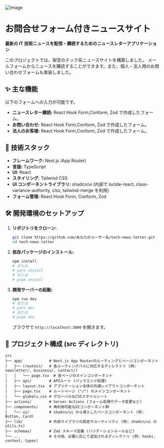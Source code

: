![Image](https://github.com/user-attachments/assets/226db50b-e355-4897-b383-5d7520d7e0ff)

# お問合せフォーム付きニュースサイト

**最新の IT 技術ニュースを配信・購読するためのニュースレターアプリケーション**

このプロジェクトでは、架空のテック系ニュースサイトを構築しました。
メールフォームからニュースを購読することができます。また、個人・法人用のお問い合わせフォームも実装しました。

## ✨ 主な機能

以下のフォームへの入力が可能です。

- **ニュースレター購読:** React Hook Form,Conform, Zod で作成したフォーム。
- **お問い合わせ:** React Hook Form,Conform, Zod で作成したフォーム。
- **法人のお客様:** React Hook Form,Conform, Zod で作成したフォーム。

## 🚀 技術スタック

- **フレームワーク:** Next.js (App Router)
- **言語:** TypeScript
- **UI:** React
- **スタイリング:** Tailwind CSS
- **UI コンポーネントライブラリ:** shadcn/ui (内部で lucide-react, class-variance-authority, clsx, tailwind-merge を利用)
- **フォーム管理:** React Hook Form, Conform, Zod

## 🛠️ 開発環境のセットアップ

1.  **リポジトリをクローン:**
    ```bash
    git clone https://github.com/あなたのユーザー名/tech-news-letter.git
    cd tech-news-letter
    ```
2.  **依存パッケージのインストール:**
    ```bash
    npm install
    # または
    # yarn install
    # または
    # pnpm install
    ```
3.  **開発サーバーの起動:**
    ```bash
    npm run dev
    # または
    # yarn dev
    # または
    # pnpm dev
    ```
    ブラウザで `http://localhost:3000` を開きます。

## 📁 プロジェクト構成 (src ディレクトリ)

```
src
├── app/            # Next.js App Routerのルーティングとページコンポーネント
│   ├── (routes)/   # 各ルーティングパスに対応するディレクトリ (例: newsletter/, business/, contact/)
│   │   └── page.tsx  # 各ページのメインコンポーネント
│   ├── api/        # APIルート (バックエンド処理)
│   ├── layout.tsx  # アプリケーション全体の共通レイアウトコンポーネント
│   ├── page.tsx    # ルートページ ("/") のメインコンポーネント
│   └── globals.css # グローバルなCSSスタイルシート
├── actions/        # Server Actions (フォーム処理やデータ変更など)
├── components/     # 再利用可能なUIコンポーネント群
│   └── ui/         # shadcn/ui から導入したベースコンポーネント (例: Button, Card)
├── lib/            # 外部ライブラリの設定やユーティリティ (例: shadcn/ui の utils.ts)
├── schemas/        # Zod スキーマ定義 (バリデーションルールなど)
└── ...             # その他、必要に応じて追加されるディレクトリ (例: hooks, context, types)
```
